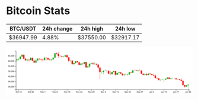# Bitcoin Stats

BTC/USDT|24h change|24h high|24h low|
|---|---|---|---|
|$36947.99|4.88%|$37550.00|$32917.17|

<img src="./chart.svg">
